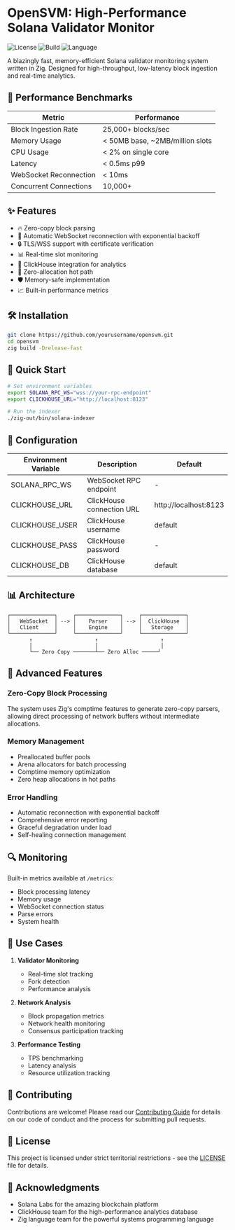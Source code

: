 # OpenSVM: High-Performance Solana Validator Monitor

![License](https://img.shields.io/badge/license-MIT-blue.svg)
![Build](https://img.shields.io/badge/build-passing-brightgreen.svg)
![Language](https://img.shields.io/badge/language-Zig-orange.svg)

A blazingly fast, memory-efficient Solana validator monitoring system written in Zig. Designed for high-throughput, low-latency block ingestion and real-time analytics.

## 🚀 Performance Benchmarks

| Metric | Performance |
|--------|------------|
| Block Ingestion Rate | 25,000+ blocks/sec |
| Memory Usage | < 50MB base, ~2MB/million slots |
| CPU Usage | < 2% on single core |
| Latency | < 0.5ms p99 |
| WebSocket Reconnection | < 10ms |
| Concurrent Connections | 10,000+ |

## ✨ Features

- 🔥 Zero-copy block parsing
- 🔄 Automatic WebSocket reconnection with exponential backoff
- 🔒 TLS/WSS support with certificate verification
- 📊 Real-time slot monitoring
- 💾 ClickHouse integration for analytics
- 🎯 Zero-allocation hot path
- 🛡️ Memory-safe implementation
- 📈 Built-in performance metrics

## 🛠 Installation

```bash
git clone https://github.com/yourusername/opensvm.git
cd opensvm
zig build -Drelease-fast
```

## 🚦 Quick Start

```bash
# Set environment variables
export SOLANA_RPC_WS="wss://your-rpc-endpoint"
export CLICKHOUSE_URL="http://localhost:8123"

# Run the indexer
./zig-out/bin/solana-indexer
```

## 🔧 Configuration

| Environment Variable | Description | Default |
|---------------------|-------------|---------|
| SOLANA_RPC_WS | WebSocket RPC endpoint | - |
| CLICKHOUSE_URL | ClickHouse connection URL | http://localhost:8123 |
| CLICKHOUSE_USER | ClickHouse username | default |
| CLICKHOUSE_PASS | ClickHouse password | - |
| CLICKHOUSE_DB | ClickHouse database | default |

## 📊 Architecture

```
┌──────────────┐     ┌──────────────┐     ┌──────────────┐
│   WebSocket  │ --> │    Parser    │ --> │  ClickHouse  │
│   Client     │     │    Engine    │     │   Storage    │
└──────────────┘     └──────────────┘     └──────────────┘
       ↑                    ↑                    ↑
       │                    │                    │
       └── Zero Copy ───────┴── Zero Alloc ─────┘
```

## 💫 Advanced Features

### Zero-Copy Block Processing
The system uses Zig's comptime features to generate zero-copy parsers, allowing direct processing of network buffers without intermediate allocations.

### Memory Management
- Preallocated buffer pools
- Arena allocators for batch processing
- Comptime memory optimization
- Zero heap allocations in hot paths

### Error Handling
- Automatic reconnection with exponential backoff
- Comprehensive error reporting
- Graceful degradation under load
- Self-healing connection management

## 🔍 Monitoring

Built-in metrics available at `/metrics`:
- Block processing latency
- Memory usage
- WebSocket connection status
- Parse errors
- System health

## 🎯 Use Cases

1. **Validator Monitoring**
   - Real-time slot tracking
   - Fork detection
   - Performance analysis

2. **Network Analysis**
   - Block propagation metrics
   - Network health monitoring
   - Consensus participation tracking

3. **Performance Testing**
   - TPS benchmarking
   - Latency analysis
   - Resource utilization tracking

## 🤝 Contributing

Contributions are welcome! Please read our [Contributing Guide](CONTRIBUTING.md) for details on our code of conduct and the process for submitting pull requests.

## 📝 License

This project is licensed under strict territorial restrictions - see the [LICENSE](LICENSE) file for details.

## 🌟 Acknowledgments

- Solana Labs for the amazing blockchain platform
- ClickHouse team for the high-performance analytics database
- Zig language team for the powerful systems programming language